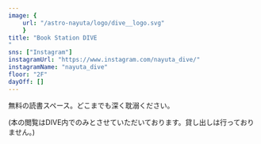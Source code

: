 ```yaml
---
image: {
	url: "/astro-nayuta/logo/dive__logo.svg"
	}
title: "Book Station DIVE
"
sns: ["Instagram"]
instagramUrl: "https://www.instagram.com/nayuta_dive/"
instagramName: "nayuta_dive"
floor: "2F"
dayOff: []
---
```


無料の読書スペース。どこまでも深く耽溺ください。

(本の閲覧はDIVE内でのみとさせていただいております。貸し出しは行っておりません。)
